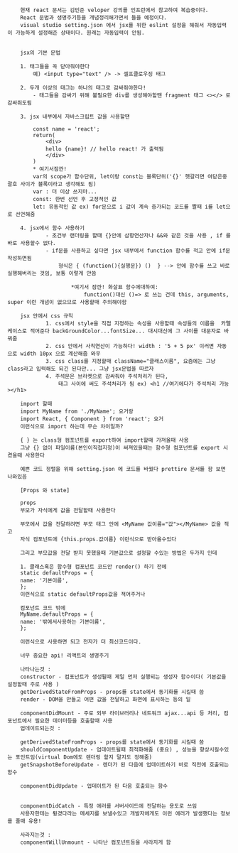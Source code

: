        현재 react 문서는 김민준 veloper 강의를 인프런에서 참고하여 복습중이다.
        React 문법과 생명주기등을 개념정리해가면서 들을 예정이다.
        visual studio setting.json 에서 jsx를 위한 eslint 설정을 해줘서 자동입력이 가능하게 설정해준 상태이다. 원래는 자동입력이 안됨.


        jsx의 기본 문법

        1. 태그들을 꼭 닫아줘야한다
            예) <input type="text" /> -> 셀프클로우징 태그

        2. 두개 이상의 태그는 하나의 태그로 감싸줘야한다!
            - 태그들을 감싸기 위해 불필요한 div를 생성해야할땐 fragment 태그 <></> 로 감싸줘도됨

        3. jsx 내부에서 자바스크립트 값을 사용할땐

            const name = 'react';
            return(
                <div>
                hello {name}! // hello react! 가 출력됨
                </div>
            )
            * 여기서잠깐!
            var의 scope가 함수단위, let이랑 const는 블록단위('{}' 헷갈리면 여닫은중괄호 사이가 블록이라고 생각해도 됨)
            var : 더 이상 쓰지마...
            const: 한번 선언 후 고정적인 값
            let: 유동적인 값 ex) for문으로 i 값이 계속 증가되는 코드를 짤때 i를 let으로 선언해줌

        4. jsx에서 함수 사용하기
                - 조건부 랜더링을 할때 {}안에 삼항연산자나 &&와 같은 것을 사용 , if 를 바로 사용할수 없다.
                - if문을 사용하고 싶다면 jsx 내부에서 function 함수를 적고 안에 if문 작성하면됨
                    형식은 { (function(){실행문}) ()  } --> 안에 함수를 쓰고 바로 실행해버리는 것임, 보통 이렇게 안씀

                        *여기서 잠깐! 화살표 함수에대하여:
                            function()대신 ()=> 로 쓰는 건데 this, arguments, super 이런 개념이 없으므로 사용할때 주의해야함

        jsx 안에서 css 규칙
                1. css에서 style을 직접 지정하는 속성을 사용할때 속성들의 이름을  카멜케이스로 적어준다 backGroundColor...fontSize... 대시대신에 그 사이를 대문자로 바꿔줌
                2. css 안에서 사칙연산이 가능하다! width : '5 + 5 px' 이러면 자동으로 width 10px 으로 계산해줌 와우
                3. css class를 지정할때 className="클래스이름", 요즘에는 그냥 class라고 입력해도 되긴 된다만... 그냥 jsx문법을 따르자
                4. 주석문은 브라켓으로 감싸줘야 주석처리가 된다,
                    태그 사이에 써도 주석처리가 됨 ex) <h1 //여기에다가 주석처리 가능 ></h1>

        import 할때
        import MyName from './MyName'; 요거랑
        import React, { Component } from 'react'; 요거
        이런식으로 import 하는데 무슨 차이일까?

        { } 는 class형 컴포넌트를 export하여 import할때 가져올때 사용
        그냥 {} 없이 파일이름(본인이직접지정)이 써져있을때는 함수형 컴포넌트를 export 시켰을때 사용한다

        예쁜 코드 정렬을 위해 setting.json 에 코드를 바꿨다 prettire 문서를 함 보면 나와있음

        [Props 와 state]

        props
        부모가 자식에게 값을 전달할때 사용한다

        부모에서 값을 전달하려면 부모 태그 안에 <MyName 값이름="값"></MyName> 값을 적고
        자식 컴포넌트에 {this.props.값이름} 이런식으로 받아올수있다

        그리고 부모값을 전달 받지 못했을때 기본값으로 설정할 수있는 방법은 두가지 인데

        1. 클래스혹은 함수형 컴포넌트 코드안 render() 하기 전에
        static defaultProps = {
        name: '기본이름',
        };
        이런식으로 static defaultProps값을 적어주거나

        컴포넌트 코드 밖에
        MyName.defaultProps = {
        name: '밖에서사용하는 기본이름',
        };

        이런식으로 사용하면 되고 전자가 더 최신코드이다.

        너무 중요한 api! 리액트의 생명주기

        나타나는것 :
        constructor - 컴포넌트가 생성될때 제일 먼저 실행되는 생성자 함수이다( 기본값을 설정할때 주로 사용 )
        getDerivedStateFromProps - props를 state에서 동기화를 시킬때 씀
        render - DOM을 만들고 어떤 값을 전달하고 화면에 표시하는 등의 일

        componentDidMount - 주로 외부 라이브러리나 네트워크 ajax...api 등 처리, 컴포넌트에서 필요한 데이터등을 호출할때 사용
        업데이트되는것 :

        getDerivedStateFromProps - props를 state에서 동기화를 시킬때 씀
        shouldComponentUpdate - 업데이트될때 최적화해줌 (중요) , 성능을 향상시킬수있는 포인트임(virtual Dom에도 렌더링 할지 말지도 정해줌)
        getSnapshotBeforeUpdate - 렌더가 된 다음에 업데이트하기 바로 직전에 호출되는 함수

        componentDidUpdate - 업데이트가 된 다음 호출되는 함수


        componentDidCatch - 특정 에러를 서버사이드에 전달하는 용도로 쓰임
        사용자한테는 튕겼다라는 메세지를 보낼수있고 개발자에게도 이런 에러가 발생했다는 정보를 줄때 유용!

        사라지는것 :
        componentWillUnmount - 나타난 컴포넌트등을 사라지게 함
